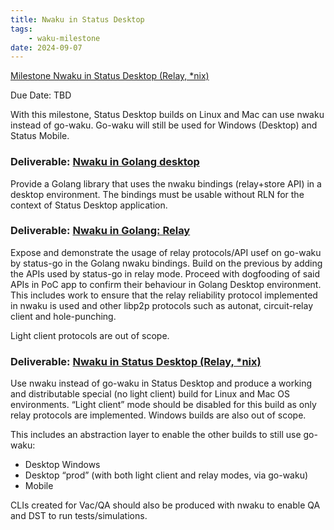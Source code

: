 ```yaml
---
title: Nwaku in Status Desktop
tags:
    - waku-milestone
date: 2024-09-07
---
```


[Milestone Nwaku in Status Desktop (Relay, *nix)](https://github.com/waku-org/pm/milestone/33)

Due Date: TBD

With this milestone, Status Desktop builds on Linux and Mac can use nwaku instead of go-waku.
Go-waku will still be used for Windows (Desktop) and Status Mobile.

### Deliverable: [Nwaku in Golang desktop](https://github.com/waku-org/pm/issues/201)

Provide a Golang library that uses the nwaku bindings (relay+store API) in a desktop environment. The bindings must be usable without RLN for the context of Status Desktop application.

### Deliverable: [Nwaku in Golang: Relay](https://github.com/waku-org/pm/issues/202)

Expose and demonstrate the usage of relay protocols/API usef on go-waku by status-go in the Golang nwaku bindings.
Build on the previous by adding the APIs used by status-go in relay mode. Proceed with dogfooding of said APIs in PoC app to confirm their behaviour in Golang Desktop environment.
This includes work to ensure that the relay reliability protocol implemented in nwaku is used and other libp2p protocols such as autonat, circuit-relay client and hole-punching.

Light client protocols are out of scope.

### Deliverable: [Nwaku in Status Desktop (Relay, *nix)](https://github.com/waku-org/pm/issues/203)

Use nwaku instead of go-waku in Status Desktop and produce a working and distributable special (no light client) build for Linux and Mac OS environments.
“Light client” mode should be disabled for this build as only relay protocols are implemented.
Windows builds are also out of scope.

This includes an abstraction layer to enable the other builds to still use go-waku:
- Desktop Windows
- Desktop “prod” (with both light client and relay modes, via go-waku)
- Mobile

CLIs created for Vac/QA should also be produced with nwaku to enable QA and DST to run tests/simulations.

